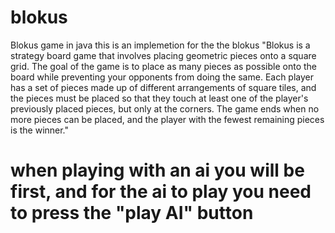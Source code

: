 # blokus
Blokus game in java
this is an implemetion for the the blokus 
"Blokus is a strategy board game that involves placing geometric pieces onto a square grid. The goal of the game is to place as many pieces as possible onto the board while preventing your opponents from doing the same. Each player has a set of pieces made up of different arrangements of square tiles, and the pieces must be placed so that they touch at least one of the player's previously placed pieces, but only at the corners. The game ends when no more pieces can be placed, and the player with the fewest remaining pieces is the winner."

# when playing with an ai you will be first, and for the ai to play you need to press the "play AI" button
